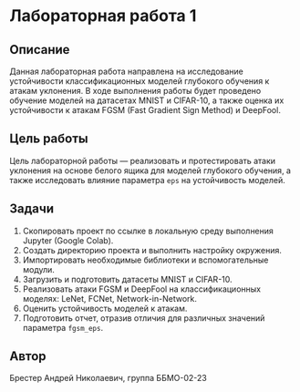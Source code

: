 # Лабораторная работа 1

## Описание

Данная лабораторная работа направлена на исследование устойчивости классификационных моделей глубокого обучения к атакам уклонения. В ходе выполнения работы будет проведено обучение моделей на датасетах MNIST и CIFAR-10, а также оценка их устойчивости к атакам FGSM (Fast Gradient Sign Method) и DeepFool.

## Цель работы

Цель лабораторной работы — реализовать и протестировать атаки уклонения на основе белого ящика для моделей глубокого обучения, а также исследовать влияние параметра `eps` на устойчивость моделей.

## Задачи

1. Скопировать проект по ссылке в локальную среду выполнения Jupyter (Google Colab).
2. Создать директорию проекта и выполнить настройку окружения.
3. Импортировать необходимые библиотеки и вспомогательные модули.
4. Загрузить и подготовить датасеты MNIST и CIFAR-10.
5. Реализовать атаки FGSM и DeepFool на классификационных моделях: LeNet, FCNet, Network-in-Network.
6. Оценить устойчивость моделей к атакам.
7. Подготовить отчет, отразив отличия для различных значений параметра `fgsm_eps`.

## Автор

Брестер Андрей Николаевич, группа ББМО-02-23
